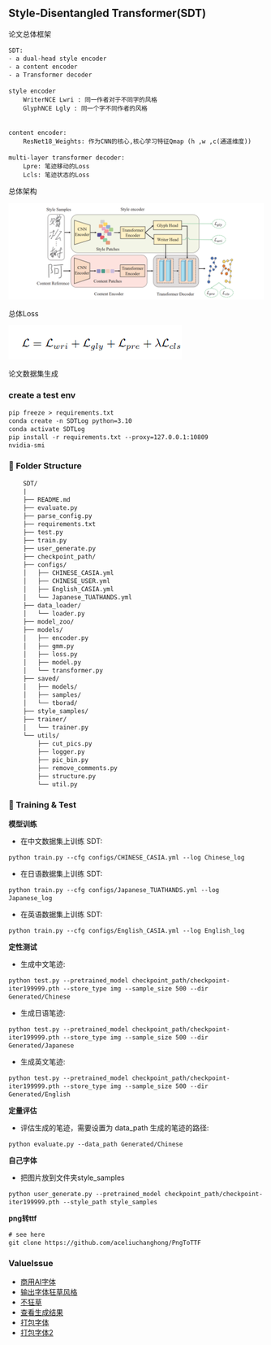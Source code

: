 ## Style-Disentangled Transformer(SDT)

论文总体框架

```
SDT:
- a dual-head style encoder
- a content encoder
- a Transformer decoder

style encoder
    WriterNCE Lwri : 同一作者对于不同字的风格
    GlyphNCE Lgly : 同一个字不同作者的风格


content encoder:
    ResNet18_Weights: 作为CNN的核心,核心学习特征Qmap (h ,w ,c(通道维度))

multi-layer transformer decoder:
    Lpre: 笔迹移动的Loss
    Lcls: 笔迹状态的Loss
```

总体架构

![img.png](paper%2Fpics%2Fimg.png)

总体Loss

![img_1.png](paper%2Fpics%2Fimg_1.png)

论文数据集生成

### create a test env

```shell
pip freeze > requirements.txt
conda create -n SDTLog python=3.10
conda activate SDTLog
pip install -r requirements.txt --proxy=127.0.0.1:10809
nvidia-smi
```

### 📂 Folder Structure

```
    SDT/
    |
    ├── README.md
    ├── evaluate.py
    ├── parse_config.py
    ├── requirements.txt
    ├── test.py
    ├── train.py
    ├── user_generate.py
    ├── checkpoint_path/
    ├── configs/
    │   ├── CHINESE_CASIA.yml
    │   ├── CHINESE_USER.yml
    │   ├── English_CASIA.yml
    │   └── Japanese_TUATHANDS.yml
    ├── data_loader/
    │   └── loader.py
    ├── model_zoo/
    ├── models/
    │   ├── encoder.py
    │   ├── gmm.py
    │   ├── loss.py
    │   ├── model.py
    │   └── transformer.py
    ├── saved/
    │   ├── models/
    │   ├── samples/
    │   └── tborad/
    ├── style_samples/
    ├── trainer/
    │   └── trainer.py
    └── utils/
        ├── cut_pics.py
        ├── logger.py
        ├── pic_bin.py
        ├── remove_comments.py
        ├── structure.py
        └── util.py
```

### 🚀 Training & Test

**模型训练**

- 在中文数据集上训练 SDT:

```
python train.py --cfg configs/CHINESE_CASIA.yml --log Chinese_log
```

- 在日语数据集上训练 SDT:

```
python train.py --cfg configs/Japanese_TUATHANDS.yml --log Japanese_log
```

- 在英语数据集上训练 SDT:

```
python train.py --cfg configs/English_CASIA.yml --log English_log
```

**定性测试**

- 生成中文笔迹:

```
python test.py --pretrained_model checkpoint_path/checkpoint-iter199999.pth --store_type img --sample_size 500 --dir Generated/Chinese
```

- 生成日语笔迹:

```
python test.py --pretrained_model checkpoint_path/checkpoint-iter199999.pth --store_type img --sample_size 500 --dir Generated/Japanese
```

- 生成英文笔迹:

```
python test.py --pretrained_model checkpoint_path/checkpoint-iter199999.pth --store_type img --sample_size 500 --dir Generated/English
```

**定量评估**

- 评估生成的笔迹，需要设置为 data_path 生成的笔迹的路径:

```
python evaluate.py --data_path Generated/Chinese
```

**自己字体**

- 把图片放到文件夹style_samples

```
python user_generate.py --pretrained_model checkpoint_path/checkpoint-iter199999.pth --style_path style_samples
```

**png转ttf**

```shell
# see here
git clone https://github.com/aceliuchanghong/PngToTTF
```

### ValueIssue

* [商用AI字体](https://www.ai.zitijia.com/)
* [输出字体狂草风格](https://github.com/dailenson/SDT/issues/59#issuecomment-1963197514)
* [不狂草](https://github.com/dailenson/SDT/issues/75#issuecomment-2031897517)
* [查看生成结果](https://github.com/dailenson/SDT/issues/74)
* [打包字体](https://hackmd.io/@h93YMTP_SrK5XODkOdtuKg/Sk20ATBMp)
* [打包字体2](https://github.com/dailenson/SDT/issues/63)

